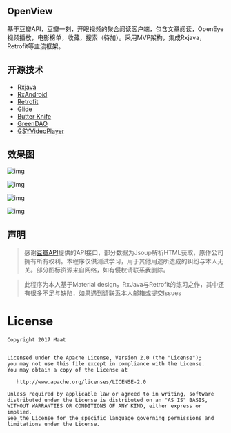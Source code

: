 ## OpenView

基于豆瓣API，豆瓣一刻，开眼视频的聚合阅读客户端，包含文章阅读，OpenEye视频播放，电影榜单，收藏，搜索（待加）。采用MVP架构，集成Rxjava，Retrofit等主流框架。

## 开源技术

- [Rxjava](https://github.com/ReactiveX/RxJava)
- [RxAndroid](https://github.com/ReactiveX/RxAndroid)
- [Retrofit](https://github.com/square/retrofit)
- [Glide](https://github.com/bumptech/glide)
- [Butter Knife](https://github.com/JakeWharton/butterknife)
- [GreenDAO](https://github.com/greenrobot/greenDAO)
- [GSYVideoPlayer](https://github.com/androidok/GSYVideoPlayer)

## 效果图

![img](http://wx4.sinaimg.cn/mw690/6ab241dbgy1ffofv2gbvij20w01hc148.jpg)

![img](http://wx3.sinaimg.cn/mw690/6ab241dbgy1ffofv23p4qj20w01hcgyl.jpg)

![img](http://wx4.sinaimg.cn/mw690/6ab241dbgy1ffofv0td6hj20w01hcdsy.jpg)

![img](http://wx2.sinaimg.cn/mw690/6ab241dbgy1ffofv25bspj20w01hcth8.jpg)

## 声明

> 感谢[豆瓣API](https://developers.douban.com/wiki/?title=api_v2)提供的API接口，部分数据为Jsoup解析HTML获取，原作公司拥有所有权利。本程序仅供测试学习，用于其他用途所造成的纠纷与本人无关。部分图标资源来自网络，如有侵权请联系我删除。

> 此程序为本人基于Material design，RxJava与Retrofit的练习之作，其中还有很多不足与缺陷，如果遇到请联系本人邮箱或提交lssues



# License

```
Copyright 2017 Maat


Licensed under the Apache License, Version 2.0 (the "License");
you may not use this file except in compliance with the License.
You may obtain a copy of the License at

   http://www.apache.org/licenses/LICENSE-2.0

Unless required by applicable law or agreed to in writing, software
distributed under the License is distributed on an "AS IS" BASIS,
WITHOUT WARRANTIES OR CONDITIONS OF ANY KIND, either express or implied.
See the License for the specific language governing permissions and
limitations under the License.
```
